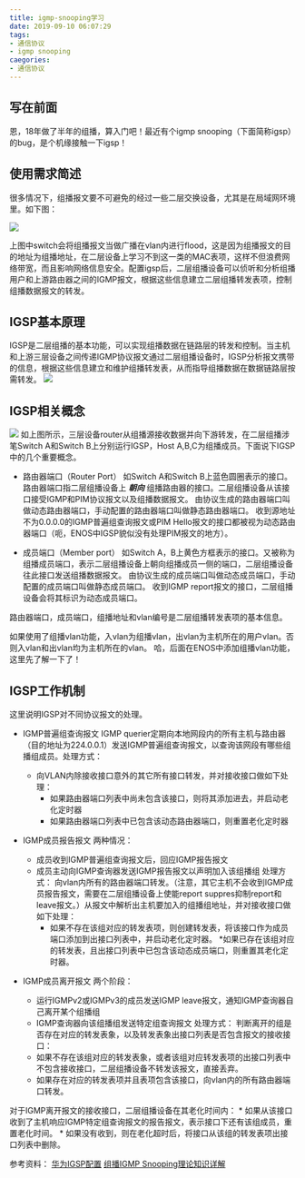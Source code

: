 ```yaml
---
title: igmp-snooping学习
date: 2019-09-10 06:07:29
tags:
- 通信协议
- igmp snooping
caegories:
- 通信协议
---
```


## 写在前面

恩，18年做了半年的组播，算入门吧！最近有个igmp snooping（下面简称igsp）的bug，是个机缘接触一下igsp！
<!--more-->


## 使用需求简述

很多情况下，组播报文要不可避免的经过一些二层交换设备，尤其是在局域网环境里。如下图：

![](https://rancho333.github.io/pictures/environment.png)

上图中switch会将组播报文当做广播在vlan内进行flood，这是因为组播报文的目的地址为组播地址，在二层设备上学习不到这一类的MAC表项，这样不但浪费网络带宽，而且影响网络信息安全。配置igsp后，二层组播设备可以侦听和分析组播用户和上游路由器之间的IGMP报文，根据这些信息建立二层组播转发表项，控制组播数据报文的转发。

## IGSP基本原理

IGSP是二层组播的基本功能，可以实现组播数据在链路层的转发和控制。当主机和上游三层设备之间传递IGMP协议报文通过二层组播设备时，IGSP分析报文携带的信息，根据这些信息建立和维护组播转发表，从而指导组播数据在数据链路层按需转发。
![](https://rancho333.github.io/pictures/mc_data.png)

## IGSP相关概念

![](https://rancho333.github.io/pictures/concept.png)
如上图所示，三层设备router从组播源接收数据并向下游转发，在二层组播涉笔Switch A和Switch B上分别运行IGSP，Host A,B,C为组播成员。下面说下IGSP中的几个重要概念。

* 路由器端口（Router Port）
如Switch A和Switch B上蓝色圆圈表示的接口。
路由器端口指二层组播设备上 ***朝向*** 组播路由器的接口。二层组播设备从该接口接受IGMP和PIM协议报文以及组播数据报文。
由协议生成的路由器端口叫做动态路由器端口，手动配置的路由器端口叫做静态路由器端口。
收到源地址不为0.0.0.0的IGMP普遍组查询报文或PIM Hello报文的接口都被视为动态路由器端口（呃，ENOS中IGSP貌似没有处理PIM报文的地方）。

* 成员端口（Member port）
如Switch A，B上黄色方框表示的接口。又被称为组播成员端口，表示二层组播设备上朝向组播成员一侧的端口，二层组播设备往此接口发送组播数据报文。
由协议生成的成员端口叫做动态成员端口，手动配置的成员端口叫做静态成员端口。
收到IGMP report报文的接口，二层组播设备会将其标识为动态成员端口。

路由器端口，成员端口，组播地址和vlan编号是二层组播转发表项的基本信息。

如果使用了组播vlan功能，入vlan为组播vlan，出vlan为主机所在的用户vlan。否则入vlan和出vlan均为主机所在的vlan。
哈，后面在ENOS中添加组播vlan功能，这里先了解一下了！

## IGSP工作机制

这里说明IGSP对不同协议报文的处理。

* IGMP普遍组查询报文
IGMP querier定期向本地网段内的所有主机与路由器（目的地址为224.0.0.1）发送IGMP普遍组查询报文，以查询该网段有哪些组播组成员。处理方式：
    * 向VLAN内除接收接口意外的其它所有接口转发，并对接收接口做如下处理：
        * 如果路由器端口列表中尚未包含该接口，则将其添加进去，并启动老化定时器
        * 如果路由器端口列表中已包含该动态路由器端口，则重置老化定时器

* IGMP成员报告报文
两种情况：
    * 成员收到IGMP普遍组查询报文后，回应IGMP报告报文
    * 成员主动向IGMP查询器发送IGMP报告报文以声明加入该组播组
处理方式：
    向vlan内所有的路由器端口转发。（注意，其它主机不会收到IGMP成员报告报文，需要在二层组播设备上使能report suppres抑制report和leave报文。）从报文中解析出主机要加入的组播组地址，并对接收接口做如下处理：
        * 如果不存在该组对应的转发表项，则创建转发表，将该接口作为成员端口添加到出接口列表中，并启动老化定时器。
        *如果已存在该组对应的转发表，且出接口列表中已包含该动态成员端口，则重置其老化定时器。

* IGMP成员离开报文
两个阶段：
    * 运行IGMPv2或IGMPv3的成员发送IGMP leave报文，通知IGMP查询器自己离开某个组播组
    * IGMP查询器向该组播组发送特定组查询报文
处理方式：
判断离开的组是否存在对应的转发表象，以及转发表象出接口列表是否包含报文的接收接口：
    * 如果不存在该组对应的转发表象，或者该组对应转发表项的出接口列表中不包含接收接口，二层组播设备不转发该报文，直接丢弃。
    * 如果存在对应的转发表项并且表项包含该接口，向vlan内的所有路由器端口转发。

对于IGMP离开报文的接收接口，二层组播设备在其老化时间内：
    * 如果从该接口收到了主机响应IGMP特定组查询报文的报告报文，表示接口下还有该组成员，重置老化时间。
    * 如果没有收到，则在老化超时后，将接口从该组的转发表项出接口列表中删除。

参考资料：
[华为IGSP配置](https://support.huawei.com/enterprise/zh/doc/EDOC1000141440/cabd652a)
[组播IGMP Snooping理论知识详解](https://blog.51cto.com/lifulin/2073218)
